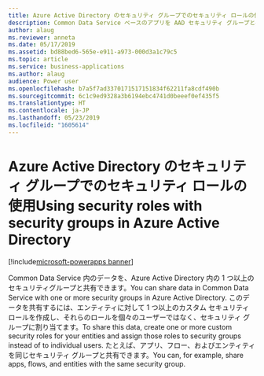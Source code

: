 ```yaml
---
title: Azure Active Directory のセキュリティ グループでのセキュリティ ロールの使用
description: Common Data Service ベースのアプリを AAD セキュリティ グループと共有する
author: alaug
ms.reviewer: anneta
ms.date: 05/17/2019
ms.assetid: bd88bed6-565e-e911-a973-000d3a1c79c5
ms.topic: article
ms.service: business-applications
ms.author: alaug
audience: Power user
ms.openlocfilehash: b7a5f7ad3370171517151834f62211fa8cdf490b
ms.sourcegitcommit: 6c1c9ed9328a3b6194ebc4741d0beeef0ef435f5
ms.translationtype: HT
ms.contentlocale: ja-JP
ms.lasthandoff: 05/23/2019
ms.locfileid: "1605614"
---
```

# <a name="using-security-roles-with-security-groups-in-azure-active-directory"></a><span data-ttu-id="06126-103">Azure Active Directory のセキュリティ グループでのセキュリティ ロールの使用</span><span class="sxs-lookup"><span data-stu-id="06126-103">Using security roles with security groups in Azure Active Directory</span></span>

[!include[microsoft-powerapps banner](../includes/microsoft-powerapps.md)]

<span data-ttu-id="06126-104">Common Data Service 内のデータを、Azure Active Directory 内の 1 つ以上のセキュリティグループと共有できます。</span><span class="sxs-lookup"><span data-stu-id="06126-104">You can share data in Common Data Service with one or more security groups in Azure Active Directory.</span></span> <span data-ttu-id="06126-105">このデータを共有するには、エンティティに対して 1 つ以上のカスタム セキュリティ ロールを作成し、それらのロールを個々のユーザーではなく、セキュリティ グループに割り当てます。</span><span class="sxs-lookup"><span data-stu-id="06126-105">To share this data, create one or more custom security roles for your entities and assign those roles to security groups instead of to individual users.</span></span> <span data-ttu-id="06126-106">たとえば、アプリ、フロー、およびエンティティを同じセキュリティ グループと共有できます。</span><span class="sxs-lookup"><span data-stu-id="06126-106">You can, for example, share apps, flows, and entities with the same security group.</span></span>
